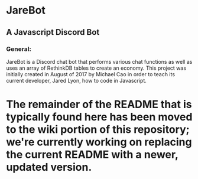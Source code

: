 # JareBot
## A Javascript Discord Bot

### General:
JareBot is a Discord chat bot that performs various chat functions as well as uses an array of RethinkDB tables to create an economy. This project was initially created in August of 2017 by Michael Cao in order to teach its current developer, Jared Lyon, how to code in Javascript.

# The remainder of the README that is typically found here has been moved to the wiki portion of this repository; we're currently working on replacing the current README with a newer, updated version.
